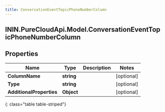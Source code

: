 ```yaml
---
title: ConversationEventTopicPhoneNumberColumn
---
```

## ININ.PureCloudApi.Model.ConversationEventTopicPhoneNumberColumn

## Properties

|Name | Type | Description | Notes|
|------------ | ------------- | ------------- | -------------|
| **ColumnName** | **string** |  | [optional] |
| **Type** | **string** |  | [optional] |
| **AdditionalProperties** | **Object** |  | [optional] |
{: class="table table-striped"}


